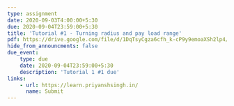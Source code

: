 ```yaml
---
type: assignment
date: 2020-09-03T4:00:00+5:30
due: 2020-09-04T23:59:00+5:30
title: 'Tutorial #1 - Turning radius and pay load range'
pdf: https://drive.google.com/file/d/1DqTsyCgza6cfh_k-cP9y9emoaXSh2lp4/view?usp=sharing
hide_from_announcments: false
due_event: 
    type: due
    date: 2020-09-04T23:59:00+5:30
    description: 'Tutorial 1 #1 due'
links: 
    - url: https://learn.priyanshsingh.in/
      name: Submit
---
```

